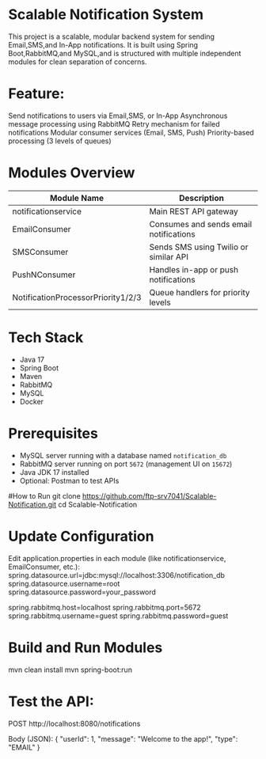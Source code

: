 # Scalable Notification System

This project is a scalable, modular backend system for sending Email,SMS,and In-App notifications. It is built using Spring Boot,RabbitMQ,and MySQL,and is structured 
with multiple independent modules for clean separation of concerns.

# Feature:

   Send notifications to users via Email,SMS, or In-App
   Asynchronous message processing using RabbitMQ
   Retry mechanism for failed notifications
   Modular consumer services (Email, SMS, Push)
   Priority-based processing (3 levels of queues)

# Modules Overview

| Module Name                     | Description                             |
|--------------------------------|-----------------------------------------|
|  notificationservice           | Main REST API gateway                   |
|  EmailConsumer                 | Consumes and sends email notifications |
|  SMSConsumer                   | Sends SMS using Twilio or similar API  |
|  PushNConsumer                 | Handles in-app or push notifications   |
|  NotificationProcessorPriority1/2/3  | Queue handlers for priority levels  |

# Tech Stack

* Java 17
* Spring Boot
* Maven
* RabbitMQ
* MySQL
* Docker

# Prerequisites

- MySQL server running with a database named `notification_db`
- RabbitMQ server running on port `5672` (management UI on `15672`)
- Java JDK 17 installed
- Optional: Postman to test APIs

#How to Run
git clone https://github.com/ftp-srv7041/Scalable-Notification.git
cd Scalable-Notification

# Update Configuration
Edit application.properties in each module (like notificationservice, EmailConsumer, etc.):
spring.datasource.url=jdbc:mysql://localhost:3306/notification_db
spring.datasource.username=root
spring.datasource.password=your_password

spring.rabbitmq.host=localhost
spring.rabbitmq.port=5672
spring.rabbitmq.username=guest
spring.rabbitmq.password=guest

# Build and Run Modules
mvn clean install
mvn spring-boot:run

#  Test the API:
POST http://localhost:8080/notifications

Body (JSON):
{
  "userId": 1,
  "message": "Welcome to the app!",
  "type": "EMAIL"
}
